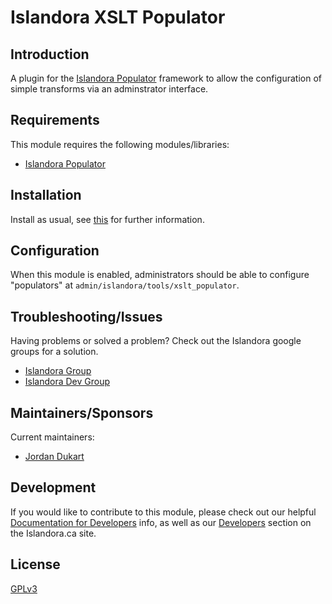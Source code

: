 # Islandora XSLT Populator

## Introduction

A plugin for the [Islandora Populator](http://github.com/islandora/islandora_populator) framework to allow the configuration of simple transforms via an adminstrator interface.

## Requirements

This module requires the following modules/libraries:

* [Islandora Populator](http://github.com/islandora/islandora_populator)

## Installation

Install as usual, see [this](https://drupal.org/documentation/install/modules-themes/modules-7) for further information.

## Configuration

When this module is enabled, administrators should be able to configure "populators" at `admin/islandora/tools/xslt_populator`.

## Troubleshooting/Issues

Having problems or solved a problem? Check out the Islandora google groups for a solution.

* [Islandora Group](https://groups.google.com/forum/?hl=en&fromgroups#!forum/islandora)
* [Islandora Dev Group](https://groups.google.com/forum/?hl=en&fromgroups#!forum/islandora-dev)

## Maintainers/Sponsors

Current maintainers:

* [Jordan Dukart](https://github.com/jordandukart)

## Development

If you would like to contribute to this module, please check out our helpful [Documentation for Developers](https://github.com/Islandora/islandora/wiki#wiki-documentation-for-developers) info, as well as our [Developers](http://islandora.ca/developers) section on the Islandora.ca site.

## License

[GPLv3](http://www.gnu.org/licenses/gpl-3.0.txt)
